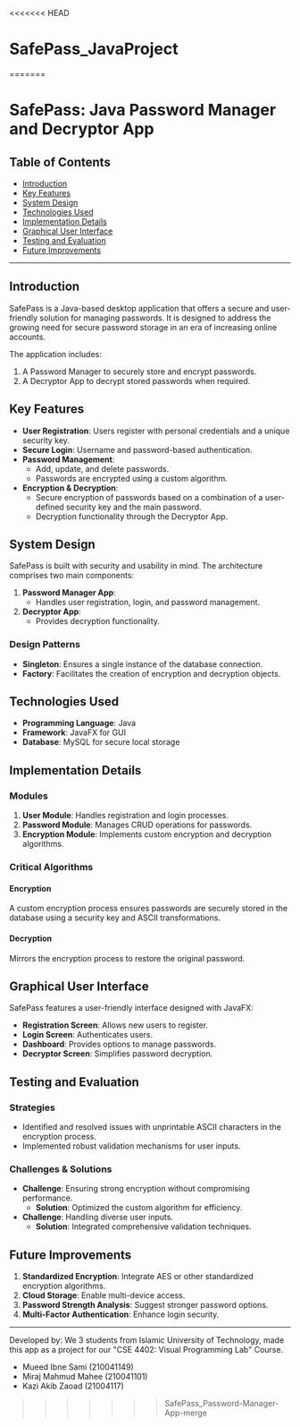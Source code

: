 <<<<<<< HEAD
# SafePass_JavaProject
=======
# SafePass: Java Password Manager and Decryptor App

## Table of Contents
- [Introduction](#introduction)
- [Key Features](#key-features)
- [System Design](#system-design)
- [Technologies Used](#technologies-used)
- [Implementation Details](#implementation-details)
- [Graphical User Interface](#graphical-user-interface)
- [Testing and Evaluation](#testing-and-evaluation)
- [Future Improvements](#future-improvements)

---

## Introduction
SafePass is a Java-based desktop application that offers a secure and user-friendly solution for managing passwords. It is designed to address the growing need for secure password storage in an era of increasing online accounts.

The application includes:
1. A Password Manager to securely store and encrypt passwords.
2. A Decryptor App to decrypt stored passwords when required.

## Key Features
- **User Registration**: Users register with personal credentials and a unique security key.
- **Secure Login**: Username and password-based authentication.
- **Password Management**:
  - Add, update, and delete passwords.
  - Passwords are encrypted using a custom algorithm.
- **Encryption & Decryption**:
  - Secure encryption of passwords based on a combination of a user-defined security key and the main password.
  - Decryption functionality through the Decryptor App.

## System Design
SafePass is built with security and usability in mind. The architecture comprises two main components:
1. **Password Manager App**:
   - Handles user registration, login, and password management.
2. **Decryptor App**:
   - Provides decryption functionality.

### Design Patterns
- **Singleton**: Ensures a single instance of the database connection.
- **Factory**: Facilitates the creation of encryption and decryption objects.

## Technologies Used
- **Programming Language**: Java
- **Framework**: JavaFX for GUI
- **Database**: MySQL for secure local storage

## Implementation Details
### Modules
1. **User Module**: Handles registration and login processes.
2. **Password Module**: Manages CRUD operations for passwords.
3. **Encryption Module**: Implements custom encryption and decryption algorithms.

### Critical Algorithms
#### Encryption
A custom encryption process ensures passwords are securely stored in the database using a security key and ASCII transformations.
#### Decryption
Mirrors the encryption process to restore the original password.

## Graphical User Interface
SafePass features a user-friendly interface designed with JavaFX:
- **Registration Screen**: Allows new users to register.
- **Login Screen**: Authenticates users.
- **Dashboard**: Provides options to manage passwords.
- **Decryptor Screen**: Simplifies password decryption.

## Testing and Evaluation
### Strategies
- Identified and resolved issues with unprintable ASCII characters in the encryption process.
- Implemented robust validation mechanisms for user inputs.

### Challenges & Solutions
- **Challenge**: Ensuring strong encryption without compromising performance.
  - **Solution**: Optimized the custom algorithm for efficiency.
- **Challenge**: Handling diverse user inputs.
  - **Solution**: Integrated comprehensive validation techniques.

## Future Improvements
1. **Standardized Encryption**: Integrate AES or other standardized encryption algorithms.
2. **Cloud Storage**: Enable multi-device access.
3. **Password Strength Analysis**: Suggest stronger password options.
4. **Multi-Factor Authentication**: Enhance login security.

---
Developed by:
We 3 students from Islamic University of Technology, made this app as a project for our "CSE 4402: Visual Programming Lab" Course.
- Mueed Ibne Sami (210041149)
- Miraj Mahmud Mahee (210041101)
- Kazi Akib Zaoad (21004117)


>>>>>>> SafePass_Password-Manager-App-merge

